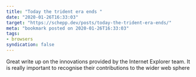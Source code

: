 ```yaml
---
title: "Today the trident era ends "
date: "2020-01-26T16:33:03"
target: "https://schepp.dev/posts/today-the-trident-era-ends/"
meta: "bookmark posted on 2020-01-26T16:33:03"
tags:
- browsers
syndication: false
---
```

Great write up on the innovations provided by the Internet Explorer team. It is really important to recognise their contributions to the wider web sphere
